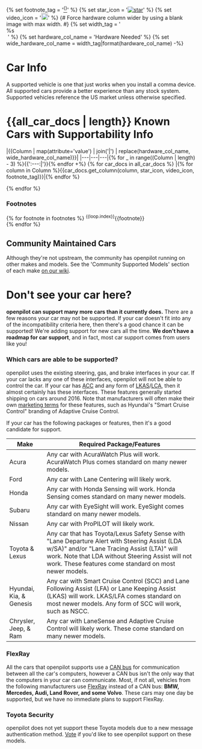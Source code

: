{% set footnote_tag = '[<sup>{}</sup>](#footnotes)' %}
{% set star_icon = '[![star](assets/icon-star-{}.svg)](##)' %}
{% set video_icon = '<a href="{}" target="_blank"><img height="18px" src="assets/icon-youtube.svg"></img></a>' %}
{# Force hardware column wider by using a blank image with max width. #}
{% set width_tag = '<a href="##"><img width=2000></a>%s<br>&nbsp;' %}
{% set hardware_col_name = 'Hardware Needed' %}
{% set wide_hardware_col_name = width_tag|format(hardware_col_name) -%}

<!--- AUTOGENERATED FROM selfdrive/car/CARS_template.md, DO NOT EDIT. --->

<style>
    table {
        width: 100%;
    }
</style>

# Car Info

A supported vehicle is one that just works when you install a comma device. All supported cars provide a better experience than any stock system. Supported vehicles reference the US market unless otherwise specified.

# {{all_car_docs | length}} Known Cars with Supportability Info

|{{Column | map(attribute='value') | join('|') | replace(hardware_col_name, wide_hardware_col_name)}}|
|---|---|---|{% for _ in range((Column | length) - 3) %}{{':---:|'}}{% endfor +%}
{% for car_docs in all_car_docs %}
|{% for column in Column %}{{car_docs.get_column(column, star_icon, video_icon, footnote_tag)}}|{% endfor %}

{% endfor %}

### Footnotes
{% for footnote in footnotes %}
<sup>{{loop.index}}</sup>{{footnote}} <br />
{% endfor %}

## Community Maintained Cars
Although they're not upstream, the community has openpilot running on other makes and models. See the 'Community Supported Models' section of each make [on our wiki](https://wiki.comma.ai/).

# Don't see your car here?

**openpilot can support many more cars than it currently does.** There are a few reasons your car may not be supported.
If your car doesn't fit into any of the incompatibility criteria here, then there's a good chance it can be supported! We're adding support for new cars all the time. **We don't have a roadmap for car support**, and in fact, most car support comes from users like you!

### Which cars are able to be supported?

openpilot uses the existing steering, gas, and brake interfaces in your car. If your car lacks any one of these interfaces, openpilot will not be able to control the car. If your car has [ACC](https://en.wikipedia.org/wiki/Adaptive_cruise_control) and any form of [LKAS](https://en.wikipedia.org/wiki/Automated_Lane_Keeping_Systems)/[LCA](https://en.wikipedia.org/wiki/Lane_centering), then it almost certainly has these interfaces. These features generally started shipping on cars around 2016. Note that manufacturers will often make their own [marketing terms](https://en.wikipedia.org/wiki/Adaptive_cruise_control#Vehicle_models_supporting_adaptive_cruise_control) for these features, such as Hyundai's "Smart Cruise Control" branding of Adaptive Cruise Control.

If your car has the following packages or features, then it's a good candidate for support.

| Make | Required Package/Features |
| ---- | ------------------------- |
| Acura | Any car with AcuraWatch Plus will work. AcuraWatch Plus comes standard on many newer models. |
| Ford | Any car with Lane Centering will likely work. |
| Honda | Any car with Honda Sensing will work. Honda Sensing comes standard on many newer models. |
| Subaru | Any car with EyeSight will work. EyeSight comes standard on many newer models. |
| Nissan | Any car with ProPILOT will likely work. |
| Toyota & Lexus | Any car that has Toyota/Lexus Safety Sense with "Lane Departure Alert with Steering Assist (LDA w/SA)" and/or "Lane Tracing Assist (LTA)" will work. Note that LDA without Steering Assist will not work. These features come standard on most newer models. |
| Hyundai, Kia, & Genesis | Any car with Smart Cruise Control (SCC) and Lane Following Assist (LFA) or Lane Keeping Assist (LKAS) will work. LKAS/LFA comes standard on most newer models. Any form of SCC will work, such as NSCC. |
| Chrysler, Jeep, & Ram | Any car with LaneSense and Adaptive Cruise Control will likely work. These come standard on many newer models. |

### FlexRay

All the cars that openpilot supports use a [CAN bus](https://en.wikipedia.org/wiki/CAN_bus) for communication between all the car's computers, however a CAN bus isn't the only way that the computers in your car can communicate. Most, if not all, vehicles from the following manufacturers use [FlexRay](https://en.wikipedia.org/wiki/FlexRay) instead of a CAN bus: **BMW, Mercedes, Audi, Land Rover, and some Volvo**. These cars may one day be supported, but we have no immediate plans to support FlexRay.

### Toyota Security

openpilot does not yet support these Toyota models due to a new message authentication method.
[Vote](https://comma.ai/shop#toyota-security) if you'd like to see openpilot support on these models.

